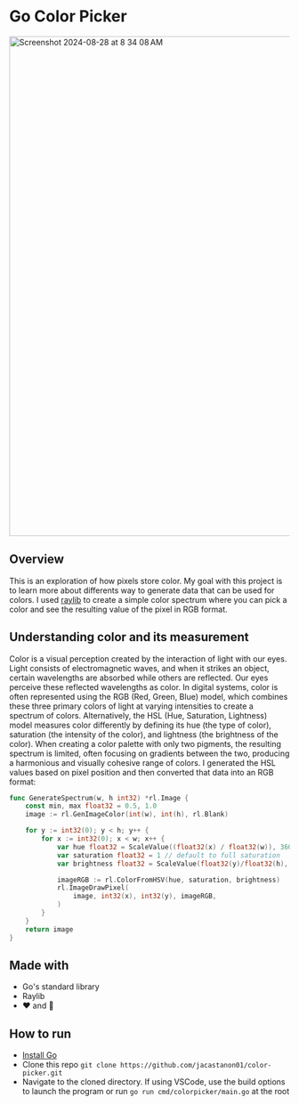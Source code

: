 # Go Color Picker

<img width="898" alt="Screenshot 2024-08-28 at 8 34 08 AM" src="https://github.com/user-attachments/assets/20fcbd2c-437b-4661-bd5f-12e091fd9c4f">

## Overview

This is an exploration of how pixels store color. My goal with this project is to learn more about differents way to generate data that can be used for colors. I used [raylib]("https://www.raylib.com/") to create a simple color spectrum where you can pick a color and see the resulting value of the pixel in RGB format.

## Understanding color and its measurement

Color is a visual perception created by the interaction of light with our eyes. Light consists of electromagnetic waves, and when it strikes an object, certain wavelengths are absorbed while others are reflected. Our eyes perceive these reflected wavelengths as color. In digital systems, color is often represented using the RGB (Red, Green, Blue) model, which combines these three primary colors of light at varying intensities to create a spectrum of colors. Alternatively, the HSL (Hue, Saturation, Lightness) model measures color differently by defining its hue (the type of color), saturation (the intensity of the color), and lightness (the brightness of the color). When creating a color palette with only two pigments, the resulting spectrum is limited, often focusing on gradients between the two, producing a harmonious and visually cohesive range of colors. I generated the HSL values based on pixel position and then converted that data into an RGB format:

```go
func GenerateSpectrum(w, h int32) *rl.Image {
	const min, max float32 = 0.5, 1.0
	image := rl.GenImageColor(int(w), int(h), rl.Blank)

	for y := int32(0); y < h; y++ {
		for x := int32(0); x < w; x++ {
			var hue float32 = ScaleValue((float32(x) / float32(w)), 360, 0)
			var saturation float32 = 1 // default to full saturation
			var brightness float32 = ScaleValue(float32(y)/float32(h), max, min)

			imageRGB := rl.ColorFromHSV(hue, saturation, brightness)
			rl.ImageDrawPixel(
				image, int32(x), int32(y), imageRGB,
			)
		}
	}
	return image
}
```

## Made with

- Go's standard library
- Raylib
- ❤️ and 🧐

## How to run

- [Install Go](https://go.dev/doc/install)
- Clone this repo `git clone https://github.com/jacastanon01/color-picker.git`
- Navigate to the cloned directory. If using VSCode, use the build options to launch the program or run `go run cmd/colorpicker/main.go` at the root

